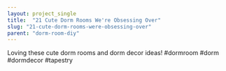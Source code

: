 ```yaml
---
layout: project_single
title:  "21 Cute Dorm Rooms We're Obsessing Over"
slug: "21-cute-dorm-rooms-were-obsessing-over"
parent: "dorm-room-diy"
---
```

Loving these cute dorm rooms and dorm decor ideas! #dormroom #dorm #dormdecor #tapestry